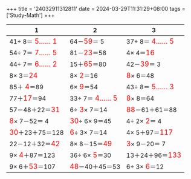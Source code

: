 +++ 
title = '24032911312811' 
date = 2024-03-29T11:31:29+08:00 
tags = ['Study-Math'] 
+++ 

1 | 2 | 3 
-- | -- | -- 
41÷ 8＝<font color=red size=4> 5…… 1</font> | 64－<font color=red size=4>59</font>＝ 5 | 37÷ 8＝<font color=red size=4> 4…… 5</font> 
54÷ 7＝<font color=red size=4> 7…… 5</font> | 81－<font color=red size=4>23</font>＝58 |  4× 4＝<font color=red size=4>16</font> 
44÷ 7＝<font color=red size=4> 6…… 2</font> | 15＋<font color=red size=4>65</font>＝80 | 42－<font color=red size=4>39</font>＝ 3 
 8× 3＝<font color=red size=4>24</font> |  8×<font color=red size=4> 2</font>＝16 | <font color=red size=4> 8</font>× 6＝48 
85＋<font color=red size=4> 4</font>＝89 |  6×<font color=red size=4> 9</font>＝54 | 43÷ 8＝<font color=red size=4> 5…… 3</font> 
77＋<font color=red size=4>17</font>＝94 | 33÷ 7＝<font color=red size=4> 4…… 5</font> | <font color=red size=4> 8</font>× 8＝64 
57－48＋22＝<font color=red size=4>31</font> |  6÷<font color=red size=4> 3</font>× 7＝14 | <font color=red size=4>88</font>－61＋61＝88 
<font color=red size=4> 8</font>× 7－52＝ 4 | <font color=red size=4>30</font>÷ 6× 9＝45 |  4÷ 2×<font color=red size=4> 2</font>＝ 4 
<font color=red size=4>30</font>＋23＋75＝128 | <font color=red size=4> 6</font>÷ 3× 7＝14 |  4× 5＋97＝<font color=red size=4>117</font> 
22－12＋32＝<font color=red size=4>42</font> |  8× 8－15＝<font color=red size=4>49</font> | <font color=red size=4> 3</font>× 9－20＝ 7 
 9×<font color=red size=4> 4</font>＋87＝123 | 36÷ 6×<font color=red size=4> 5</font>＝30 | 13＋24＋96＝<font color=red size=4>133</font> 
 9× 6＋<font color=red size=4>53</font>＝107 | <font color=red size=4>48</font>－40＋45＝53 |  6÷ 3×<font color=red size=4> 6</font>＝12 

